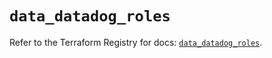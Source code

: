 # `data_datadog_roles`

Refer to the Terraform Registry for docs: [`data_datadog_roles`](https://registry.terraform.io/providers/datadog/datadog/3.46.0/docs/data-sources/roles).
